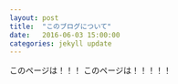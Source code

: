 ```yaml
---
layout: post
title:  "このブログについて"
date:   2016-06-03 15:00:00
categories: jekyll update
---
```

このページは！！！
このページは！！！！！
